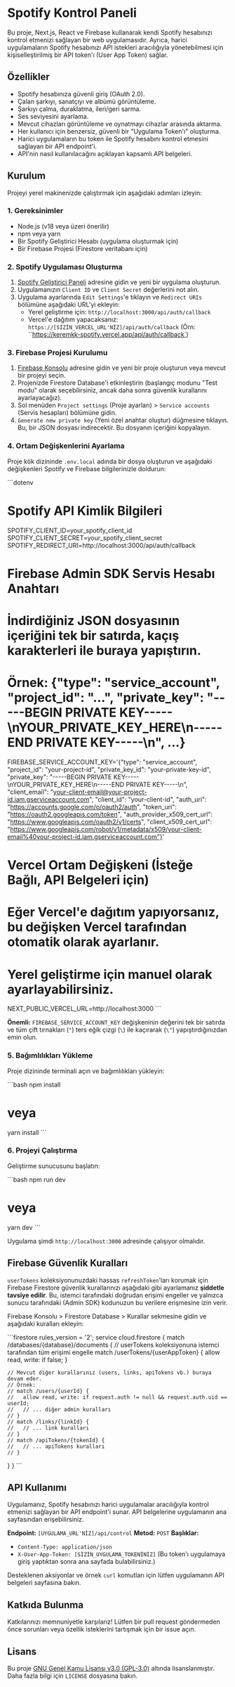 # Spotify Kontrol Paneli

Bu proje, Next.js, React ve Firebase kullanarak kendi Spotify hesabınızı kontrol etmenizi sağlayan bir web uygulamasıdır. Ayrıca, harici uygulamaların Spotify hesabınızı API istekleri aracılığıyla yönetebilmesi için kişiselleştirilmiş bir API token'ı (User App Token) sağlar.

## Özellikler

*   Spotify hesabınıza güvenli giriş (OAuth 2.0).
*   Çalan şarkıyı, sanatçıyı ve albümü görüntüleme.
*   Şarkıyı çalma, duraklatma, ileri/geri sarma.
*   Ses seviyesini ayarlama.
*   Mevcut cihazları görüntüleme ve oynatmayı cihazlar arasında aktarma.
*   Her kullanıcı için benzersiz, güvenli bir "Uygulama Token'ı" oluşturma.
*   Harici uygulamaların bu token ile Spotify hesabını kontrol etmesini sağlayan bir API endpoint'i.
*   API'nin nasıl kullanılacağını açıklayan kapsamlı API belgeleri.

## Kurulum

Projeyi yerel makinenizde çalıştırmak için aşağıdaki adımları izleyin:

### 1. Gereksinimler

*   Node.js (v18 veya üzeri önerilir)
*   npm veya yarn
*   Bir Spotify Geliştirici Hesabı (uygulama oluşturmak için)
*   Bir Firebase Projesi (Firestore veritabanı için)

### 2. Spotify Uygulaması Oluşturma

1.  [Spotify Geliştirici Paneli](https://developer.spotify.com/dashboard/applications) adresine gidin ve yeni bir uygulama oluşturun.
2.  Uygulamanızın `Client ID` ve `Client Secret` değerlerini not alın.
3.  Uygulama ayarlarında `Edit Settings`'e tıklayın ve `Redirect URIs` bölümüne aşağıdaki URL'yi ekleyin:
    *   Yerel geliştirme için: `http://localhost:3000/api/auth/callback`
    *   Vercel'e dağıtım yapacaksanız: `https://[SİZİN_VERCEL_URL'NİZ]/api/auth/callback` (Örn: ``https://keremkk-spotify.vercel.app/api/auth/callback`)

### 3. Firebase Projesi Kurulumu

1.  [Firebase Konsolu](https://console.firebase.google.com/) adresine gidin ve yeni bir proje oluşturun veya mevcut bir projeyi seçin.
2.  Projenizde Firestore Database'i etkinleştirin (başlangıç modunu "Test modu" olarak seçebilirsiniz, ancak daha sonra güvenlik kurallarını ayarlayacağız).
3.  Sol menüden `Project settings` (Proje ayarları) > `Service accounts` (Servis hesapları) bölümüne gidin.
4.  `Generate new private key` (Yeni özel anahtar oluştur) düğmesine tıklayın. Bu, bir JSON dosyası indirecektir. Bu dosyanın içeriğini kopyalayın.

### 4. Ortam Değişkenlerini Ayarlama

Proje kök dizininde `.env.local` adında bir dosya oluşturun ve aşağıdaki değişkenleri Spotify ve Firebase bilgilerinizle doldurun:

\`\`\`dotenv
# Spotify API Kimlik Bilgileri
SPOTIFY_CLIENT_ID=your_spotify_client_id
SPOTIFY_CLIENT_SECRET=your_spotify_client_secret
SPOTIFY_REDIRECT_URI=http://localhost:3000/api/auth/callback

# Firebase Admin SDK Servis Hesabı Anahtarı
# İndirdiğiniz JSON dosyasının içeriğini tek bir satırda, kaçış karakterleri ile buraya yapıştırın.
# Örnek: {"type": "service_account", "project_id": "...", "private_key": "-----BEGIN PRIVATE KEY-----\\nYOUR_PRIVATE_KEY_HERE\\n-----END PRIVATE KEY-----\\n", ...}
FIREBASE_SERVICE_ACCOUNT_KEY='{"type": "service_account", "project_id": "your-project-id", "private_key_id": "your-private-key-id", "private_key": "-----BEGIN PRIVATE KEY-----\\nYOUR_PRIVATE_KEY_HERE\\n-----END PRIVATE KEY-----\\n", "client_email": "your-client-email@your-project-id.iam.gserviceaccount.com", "client_id": "your-client-id", "auth_uri": "https://accounts.google.com/o/oauth2/auth", "token_uri": "https://oauth2.googleapis.com/token", "auth_provider_x509_cert_url": "https://www.googleapis.com/oauth2/v1/certs", "client_x509_cert_url": "https://www.googleapis.com/robot/v1/metadata/x509/your-client-email%40your-project-id.iam.gserviceaccount.com"}'

# Vercel Ortam Değişkeni (İsteğe Bağlı, API Belgeleri için)
# Eğer Vercel'e dağıtım yapıyorsanız, bu değişken Vercel tarafından otomatik olarak ayarlanır.
# Yerel geliştirme için manuel olarak ayarlayabilirsiniz.
NEXT_PUBLIC_VERCEL_URL=http://localhost:3000
\`\`\`

**Önemli:** `FIREBASE_SERVICE_ACCOUNT_KEY` değişkeninin değerini tek bir satırda ve tüm çift tırnakları (`"`) ters eğik çizgi (`\`) ile kaçırarak (`\"`) yapıştırdığınızdan emin olun.

### 5. Bağımlılıkları Yükleme

Proje dizininde terminali açın ve bağımlılıkları yükleyin:

\`\`\`bash
npm install
# veya
yarn install
\`\`\`

### 6. Projeyi Çalıştırma

Geliştirme sunucusunu başlatın:

\`\`\`bash
npm run dev
# veya
yarn dev
\`\`\`

Uygulama şimdi `http://localhost:3000` adresinde çalışıyor olmalıdır.

## Firebase Güvenlik Kuralları

`userTokens` koleksiyonunuzdaki hassas `refreshToken`'ları korumak için Firebase Firestore güvenlik kurallarınızı aşağıdaki gibi ayarlamanız **şiddetle tavsiye edilir**. Bu, istemci tarafındaki doğrudan erişimi engeller ve yalnızca sunucu tarafındaki (Admin SDK) kodunuzun bu verilere erişmesine izin verir.

Firebase Konsolu > Firestore Database > Kurallar sekmesine gidin ve aşağıdaki kuralları ekleyin:

\`\`\`firestore
rules_version = '2';
service cloud.firestore {
  match /databases/{database}/documents {
    // userTokens koleksiyonuna istemci tarafından tüm erişimi engelle
    match /userTokens/{userAppToken} {
      allow read, write: if false;
    }

    // Mevcut diğer kurallarınız (users, links, apiTokens vb.) buraya devam eder.
    // Örnek:
    // match /users/{userId} {
    //   allow read, write: if request.auth != null && request.auth.uid == userId;
    //   // ... diğer admin kuralları
    // }
    // match /links/{linkId} {
    //   // ... link kuralları
    // }
    // match /apiTokens/{tokenId} {
    //   // ... apiTokens kuralları
    // }
  }
}
\`\`\`

## API Kullanımı

Uygulamanız, Spotify hesabınızı harici uygulamalar aracılığıyla kontrol etmenizi sağlayan bir API endpoint'i sunar. API belgelerine uygulamanın ana sayfasından erişebilirsiniz.

**Endpoint:** `[UYGULAMA_URL'NİZ]/api/control`
**Metod:** `POST`
**Başlıklar:**
*   `Content-Type: application/json`
*   `X-User-App-Token: [SİZİN_UYGULAMA_TOKENİNİZ]` (Bu token'ı uygulamaya giriş yaptıktan sonra ana sayfada bulabilirsiniz.)

Desteklenen aksiyonlar ve örnek `curl` komutları için lütfen uygulamanın API belgeleri sayfasına bakın.

## Katkıda Bulunma

Katkılarınızı memnuniyetle karşılarız! Lütfen bir pull request göndermeden önce sorunları veya özellik isteklerini tartışmak için bir issue açın.

## Lisans

Bu proje [GNU Genel Kamu Lisansı v3.0 (GPL-3.0)](LICENSE) altında lisanslanmıştır. Daha fazla bilgi için `LICENSE` dosyasına bakın.
